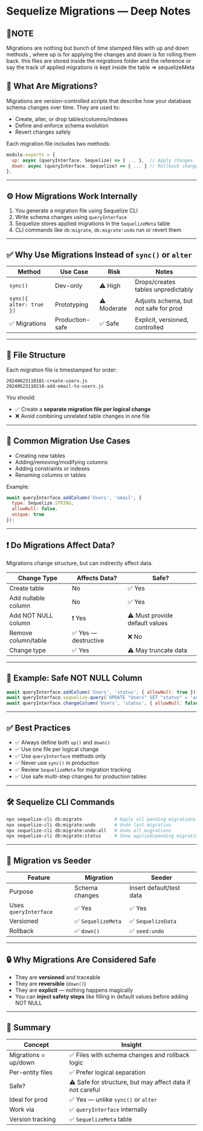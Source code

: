 # Sequelize Migrations — Deep Notes

## 🌟NOTE 
Migrations are nothing but bunch of time stamped files with up and down methods , where up is for applying the changes and down is for rolling them back. 
this files are stored inside the migrations folder and the reference or say the track of applied migrations is kept inside the table => sequelizeMeta

## 🧱 What Are Migrations?

Migrations are version-controlled scripts that describe how your database schema changes over time. They are used to:

* Create, alter, or drop tables/columns/indexes
* Define and enforce schema evolution
* Revert changes safely

Each migration file includes two methods:

```js
module.exports = {
  up: async (queryInterface, Sequelize) => { ... },  // Apply changes
  down: async (queryInterface, Sequelize) => { ... } // Rollback changes
};
```

---

## ⚙️ How Migrations Work Internally

1. You generate a migration file using Sequelize CLI
2. Write schema changes using `queryInterface`
3. Sequelize stores applied migrations in the `SequelizeMeta` table
4. CLI commands like `db:migrate`, `db:migrate:undo` run or revert them

---

## ✅ Why Use Migrations Instead of `sync()` or `alter`

| Method                  | Use Case        | Risk        | Notes                                 |
| ----------------------- | --------------- | ----------- | ------------------------------------- |
| `sync()`                | Dev-only        | ⚠️ High     | Drops/creates tables unpredictably    |
| `sync({ alter: true })` | Prototyping     | ⚠️ Moderate | Adjusts schema, but not safe for prod |
| ✅ Migrations            | Production-safe | ✅ Safe      | Explicit, versioned, controlled       |

---

## 📁 File Structure

Each migration file is timestamped for order:

```
20240623110101-create-users.js
20240623110210-add-email-to-users.js
```

You should:

* ✅ Create a **separate migration file per logical change**
* ❌ Avoid combining unrelated table changes in one file

---

## 📌 Common Migration Use Cases

* Creating new tables
* Adding/removing/modifying columns
* Adding constraints or indexes
* Renaming columns or tables

Example:

```js
await queryInterface.addColumn('Users', 'email', {
  type: Sequelize.STRING,
  allowNull: false,
  unique: true
});
```

---

## ❗ Do Migrations Affect Data?

Migrations change structure, but can indirectly affect data.

| Change Type         | Affects Data?       | Safe?                          |
| ------------------- | ------------------- | ------------------------------ |
| Create table        | No                  | ✅ Yes                          |
| Add nullable column | No                  | ✅ Yes                          |
| Add NOT NULL column | ❗ Yes               | ⚠️ Must provide default values |
| Remove column/table | ✅ Yes — destructive | ❌ No                           |
| Change type         | ✅ Yes               | ⚠️ May truncate data           |

---

## 🧠 Example: Safe NOT NULL Column

```js
await queryInterface.addColumn('Users', 'status', { allowNull: true });
await queryInterface.sequelize.query(`UPDATE "Users" SET "status" = 'active'`);
await queryInterface.changeColumn('Users', 'status', { allowNull: false });
```

---

## ✅ Best Practices

* ✅ Always define both `up()` and `down()`
* ✅ Use one file per logical change
* ✅ Use `queryInterface` methods only
* ✅ Never use `sync()` in production
* ✅ Review `SequelizeMeta` for migration tracking
* ✅ Use safe multi-step changes for production tables

---

## 🛠 Sequelize CLI Commands

```bash
npx sequelize-cli db:migrate            # Apply all pending migrations
npx sequelize-cli db:migrate:undo       # Undo last migration
npx sequelize-cli db:migrate:undo:all   # Undo all migrations
npx sequelize-cli db:migrate:status     # Show applied/pending migrations
```

---

## 🧪 Migration vs Seeder

| Feature               | Migration         | Seeder                   |
| --------------------- | ----------------- | ------------------------ |
| Purpose               | Schema changes    | Insert default/test data |
| Uses `queryInterface` | ✅ Yes             | ✅ Yes                    |
| Versioned             | ✅ `SequelizeMeta` | ✅ `SequelizeData`        |
| Rollback              | ✅ `down()`        | ✅ `seed:undo`            |

---

## 🔒 Why Migrations Are Considered Safe

* They are **versioned** and traceable
* They are **reversible** (`down()`)
* They are **explicit** — nothing happens magically
* You can **inject safety steps** like filling in default values before adding NOT NULL

---

## 🧠 Summary

| Concept              | Insight                                                   |
| -------------------- | --------------------------------------------------------- |
| Migrations = up/down | ✅ Files with schema changes and rollback logic            |
| Per-entity files     | ✅ Prefer logical separation                               |
| Safe?                | ⚠️ Safe for structure, but may affect data if not careful |
| Ideal for prod       | ✅ Yes — unlike `sync()` or `alter`                        |
| Work via             | ✅ `queryInterface` internally                             |
| Version tracking     | ✅ `SequelizeMeta` table                                   |
